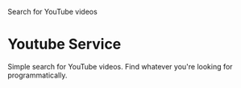 Search for YouTube videos

# Youtube Service

Simple search for YouTube videos. Find whatever you're looking for programmatically.


